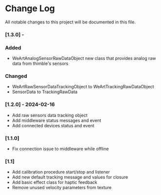 
# Change Log
All notable changes to this project will be documented in this file.
 
### [1.3.0] - 

### Added
* WeArtAnalogSensorRawDataObject new class that provides analog raw data from thimble's sensors

### Changed
* WeArtRawSensorDataTrackingObject to WeArtTrackingRawDataObject
* SensorData to TrackingRawData


### [1.2.0] - 2024-02-16
* Add raw sensors data tracking object
* Add middleware status messages and event
* Add connected devices status and event

### [1.1.0]
* Fix connection issue to middleware while offline

### [1.1]
* Add calibration procedure start/stop and listener
* Add new default tracking message and values for closure
* Add basic effect class for haptic feedback
* Remove unused velocity parameters from texture
